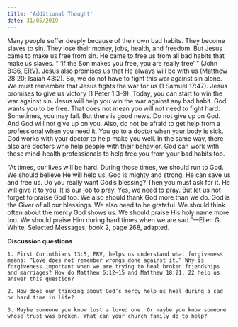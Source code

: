 ```yaml
---
title: 'Additional Thought'
date: 31/05/2019
---
```


Many people suffer deeply because of their own bad habits. They become slaves to sin. They lose their money, jobs, health, and freedom. But Jesus came to make us free from sin. He came to free us from all bad habits that make us slaves. “ ‘If the Son makes you free, you are really free’ ” (John 8:36, ERV). Jesus also promises us that He always will be with us (Matthew 28:20; Isaiah 43:2). So, we do not have to fight this war against sin alone. We must remember that Jesus fights the war for us (1 Samuel 17:47). Jesus promises to give us victory (1 Peter 1:3–9). Today, you can start to win the war against sin. Jesus will help you win the war against any bad habit. God wants you to be free. That does not mean you will not need to fight hard. Sometimes, you may fall. But there is good news. Do not give up on God. And God will not give up on you. Also, do not be afraid to get help from a professional when you need it. You go to a doctor when your body is sick. God works with your doctor to help make you well. In the same way, there also are doctors who help people with their behavior. God can work with these mind-health professionals to help free you from your bad habits too. 

“At times, our lives will be hard. During those times, we should run to God. We should believe He will help us. God is mighty and strong. He can save us and free us. Do you really want God’s blessing? Then you must ask for it. He will give it to you. It is our job to pray. Yes, we need to pray. But let us not forget to praise God too. We also should thank God more than we do. God is the Giver of all our blessings. We also need to be grateful. We should think often about the mercy God shows us. We should praise His holy name more too. We should praise Him during hard times when we are sad.”—Ellen G. White, Selected Messages, book 2, page 268, adapted.

**Discussion questions**
 
`1. First Corinthians 13:5, ERV, helps us understand what forgiveness means: “Love does not remember wrongs done against it.” Why is forgiveness important when we are trying to heal broken friendships and marriages? How do Matthew 6:12–15 and Matthew 18:21, 22 help us answer this question?`

`2. How does our thinking about God’s mercy help us heal during a sad or hard time in life?`

`3. Maybe someone you know lost a loved one. Or maybe you know someone whose trust was broken. What can your church family do to help?`